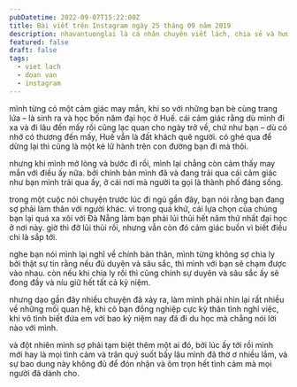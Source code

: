 ```yaml
---
pubDatetime: 2022-09-07T15:22:00Z
title: Bài viết trên Instagram ngày 25 tháng 09 năm 2019
description: nhavantuonglai là cá nhân chuyên viết lách, chia sẻ và hướng dẫn mọi người thuần thục hơn khi thực hành viết lách mỗi ngày qua những bài chia sẻ ngắn trên Instagram chính thức.
featured: false
draft: false
tags:
  - viet lach
  - doan van
  - instagram
---
```


mình từng có một cảm giác may mắn, khi so với những bạn bè cùng trang lứa – là sinh ra và học bốn năm đại học ở Huế. cái cảm giác rằng dù mình đi xa và đi lâu đến mấy rồi cũng lạc quan cho ngày trở về, chứ như bạn – dù có nhớ có thương đến mấy, Huế vẫn là đất khách quê người. có ghé qua để dừng lại thì cũng là một kẻ lữ hành trên con đường bạn đi mà thôi.

nhưng khi mình mở lòng và bước đi rồi, mình lại chẳng còn cảm thấy may mắn với điều ấy nữa. bởi chính bản mình đã và đang trải qua cái cảm giác như bạn mình trải qua ấy, ở cái nơi mà người ta gọi là thành phố đáng sống.

trong một cuộc nói chuyện trước lúc đi ngủ gần đây, bạn nói rằng bạn đang sợ phải làm thân với người khác. vì trong quá khứ, cái lựa chọn của chúng bạn lại quá xa xôi với Đà Nẵng làm bạn phải lủi thủi hết năm thứ nhất đại học ở nơi này. giờ thì đỡ lủi thủi rồi, nhưng vẫn còn đó cảm giác buồn vì biết điều chi là sắp tới.

nghe bạn nói mình lại nghĩ về chính bản thân, mình từng không sợ chia ly bởi thật sự tin rằng nếu đủ duyên và sâu sắc, thì mình với bạn sẽ chạm được vào nhau. còn nếu khi chia ly rồi thì cũng chính sự duyên và sâu sắc ấy sẽ đong đầy và níu giữ hết tất cả kỷ niệm.

nhưng dạo gần đây nhiều chuyện đã xảy ra, làm mình phải nhìn lại rất nhiều về những mối quan hệ, khi cô bạn đồng nghiệp cực kỳ thân tình nghỉ việc, khi vô tình biết đứa em với bao kỷ niệm nay đã đi du học mà chẳng nói lời nào với mình.

và đột nhiên mình sợ phải tạm biệt thêm một ai đó, bởi lúc ấy tới rồi mình mới hay là mọi tình cảm và trân quý suốt bấy lâu mình đã thờ ơ nhiều lắm, và sự bao dung này không đủ để đón nhận và ôm trọn hết tình cảm mà mọi người đã dành cho.
